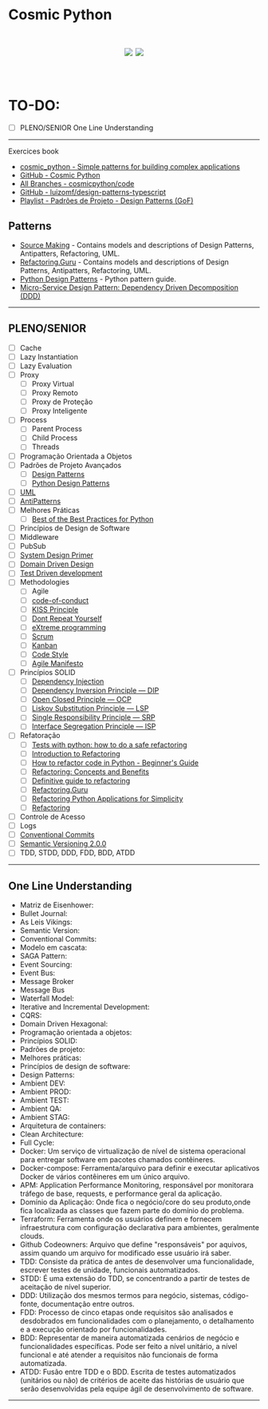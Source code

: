 # Cosmic Python

<h1 align="center">
  <img src="https://img.shields.io/badge/version-1.0.0-blue.svg?maxAge=2592000" />
  <img src="https://img.shields.io/badge/Conventional%20Commits-1.0.0-yellow.svg" />
</h1>

&nbsp;

# TO-DO:
- [ ] PLENO/SENIOR One Line Understanding

***

Exercices book

- [cosmic_python - Simple patterns for building complex applications](https://www.cosmicpython.com/)
- [GitHub - Cosmic Python](https://github.com/cosmicpython)
- [All Branches - cosmicpython/code](https://github.com/cosmicpython/code/branches/all)
- [GitHub - luizomf/design-patterns-typescript](https://github.com/luizomf/design-patterns-typescript/tree/master/src)
- [Playlist - Padrões de Projeto - Design Patterns (GoF)](https://www.youtube.com/playlist?list=PLbIBj8vQhvm0VY5YrMrafWaQY2EnJ3j8H)

## Patterns

- [Source Making](https://sourcemaking.com/) - Contains models and descriptions of Design Patterns, Antipatters, Refactoring, UML.
- [Refactoring.Guru](https://refactoring.guru/) - Contains models and descriptions of Design Patterns, Antipatters, Refactoring, UML.
- [Python Design Patterns](https://github.com/kelvins/design-patterns-python) - Python pattern guide.
- [Micro-Service Design Pattern: Dependency Driven Decomposition (DDD)](https://medium.com/swlh/micro-service-design-pattern-dependency-driven-decomposition-ddd-d2d28df2fedc)

***

## PLENO/SENIOR

- [ ] Cache
- [ ] Lazy Instantiation
- [ ] Lazy Evaluation
- [ ] Proxy
  - [ ] Proxy Virtual
  - [ ] Proxy Remoto
  - [ ] Proxy de Proteção
  - [ ] Proxy Inteligente
- [ ] Process
  - [ ] Parent Process
  - [ ] Child Process
  - [ ] Threads
- [ ] Programação Orientada a Objetos
- [ ] Padrões de Projeto Avançados
  - [ ] [Design Patterns](https://sourcemaking.com/design_patterns)
  - [ ] [Python Design Patterns](https://github.com/kelvins/design-patterns-python)
- [ ] [UML](https://sourcemaking.com/uml)
- [ ] [AntiPatterns](https://sourcemaking.com/antipatterns)
- [ ] Melhores Práticas
  - [ ] [Best of the Best Practices for Python](https://gist.github.com/sloria/7001839)
- [ ] Princípios de Design de Software
- [ ] Middleware
- [ ] PubSub
- [ ] [System Design Primer](https://github.com/donnemartin/system-design-primer)
- [ ] [Domain Driven Design](https://dev.to/guisfits/implementando-domain-driven-design-3d1h)
- [ ] [Test Driven development](https://en.wikipedia.org/wiki/Test-driven_development)
- [ ] Methodologies
  - [ ] Agile
  - [ ] [code-of-conduct](https://github.com/brazil-it-groups/code-of-conduct)
  - [ ] [KISS Principle](https://medium.com/@rafaelsouzaim/simplificar-n%C3%A3o-%C3%A9-estupidez-%C3%A9-engenhosidade-princ%C3%ADpio-kiss-keep-it-simple-stupid-ffa4a0b1943)
  - [ ] [Dont Repeat Yourself](http://wiki.c2.com/?DontRepeatYourself)
  - [ ] [eXtreme programming](https://en.wikipedia.org/wiki/Extreme_programming)
  - [ ] [Scrum](https://en.wikipedia.org/wiki/Scrum_(software_development))
  - [ ] [Kanban](https://en.wikipedia.org/wiki/Kanban)
  - [ ] [Code Style](https://docs.python-guide.org/writing/style/)
  - [ ] [Agile Manifesto](http://agilemanifesto.org/iso/ptbr/manifesto.html)
- [ ] Princípios SOLID
  - [ ] [Dependency Injection](https://medium.com/@marcionizzola/afinal-o-que-%C3%A9-inje%C3%A7%C3%A3o-de-depend%C3%AAncia-68131c864a79)
  - [ ] [Dependency Inversion Principle — DIP](https://medium.com/contexto-delimitado/o-princ%C3%ADpio-da-invers%C3%A3o-de-depend%C3%AAncia-d52987634fa9)
  - [ ] [Open Closed Principle — OCP](https://medium.com/contexto-delimitado/o-princ%C3%ADpio-aberto-fechado-9341b96f060f)
  - [ ] [Liskov Substitution Principle — LSP](https://medium.com/contexto-delimitado/o-princ%C3%ADpio-da-substitui%C3%A7%C3%A3o-de-liskov-df5648906fbe)
  - [ ] [Single Responsibility Principle — SRP](https://medium.com/contexto-delimitado/o-princ%C3%ADpio-da-responsabilidade-%C3%BAnica-4a77dee3b590)
  - [ ] [Interface Segregation Principle — ISP](https://medium.com/contexto-delimitado/o-princ%C3%ADpio-da-segrega%C3%A7%C3%A3o-de-interfaces-2b673374406e)
- [ ] Refatoração
  - [ ] [Tests with python: how to do a safe refactoring](https://pt.slideshare.net/valbertovc/testes-com-python-como-fazer-uma-refatorao-segura)
  - [ ] [Introduction to Refactoring](https://www.devmedia.com.br/introducao-a-refatoracao/21377)
  - [ ] [How to refactor code in Python - Beginner's Guide](http://pt.abcarticulos.info/article/como-refatorar-cdigo-em-python-guia-do-iniciante)
  - [ ] [Refactoring: Concepts and Benefits](https://medium.com/@tdsmarques/refatora%C3%A7%C3%A3o-conceitos-e-benef%C3%ADcios-f45d7bb977c8)
  - [ ] [Definitive guide to refactoring](Https://medium.com/studio-oceano/guia-definitivo-para-a-refatora%C3%A7%C3%A3o-568cc6625eaf)
  - [ ] [Refactoring.Guru](https://refactoring.guru)
  - [ ] [Refactoring Python Applications for Simplicity](https://realpython.com/python-refactoring/)
  - [ ] [Refactoring](https://sourcemaking.com/refactoring)
- [ ] Controle de Acesso
- [ ] Logs
- [ ] [Conventional Commits](https://www.conventionalcommits.org/pt-br/v1.0.0/)
- [ ] [Semantic Versioning 2.0.0](https://semver.org/)
- [ ] TDD, STDD, DDD, FDD, BDD, ATDD

***

## One Line Understanding

- Matriz de Eisenhower:
- Bullet Journal:
- As Leis Vikings:
- Semantic Version:
- Conventional Commits:
- Modelo em cascata:
- SAGA Pattern:
- Event Sourcing:
- Event Bus:
- Message Broker
- Message Bus
- Waterfall Model:
- Iterative and Incremental Development:
- CQRS:
- Domain Driven Hexagonal:
- Programação orientada a objetos:
- Princípios SOLID:
- Padrões de projeto:
- Melhores práticas:
- Princípios de design de software:
- Design Patterns:
- Ambient DEV:
- Ambient PROD:
- Ambient TEST:
- Ambient QA:
- Ambient STAG:
- Arquitetura de containers:
- Clean Architecture:
- Full Cycle:
- Docker: Um serviço de virtualização de nível de sistema operacional para entregar software em pacotes chamados contêineres.
- Docker-compose: Ferramenta/arquivo para definir e executar aplicativos Docker de vários contêineres em um único arquivo.
- APM: Application Performance Monitoring, responsável por monitorara tráfego de base, requests, e performance geral da aplicação.
- Domínio da Aplicação: Onde fica o negócio/core do seu produto,onde fica localizada as classes que fazem parte do domínio do problema.
- Terraform: Ferramenta onde os usuários definem e fornecem infraestrutura com configuração declarativa para ambientes, geralmente clouds.
- Github Codeowners: Arquivo que define "responsáveis" por aquivos, assim quando um arquivo for modificado esse usuário irá saber.
- TDD: Consiste da prática de antes de desenvolver uma funcionalidade, escrever testes de unidade, funcionais automatizados.
- STDD: É uma extensão do TDD, se concentrando a partir de testes de aceitação de nível superior.
- DDD: Utilização dos mesmos termos para negócio, sistemas, código-fonte, documentação entre outros.
- FDD: Processo de cinco etapas onde requisitos são analisados e desdobrados em funcionalidades com o planejamento, o detalhamento e a execução orientado por funcionalidades.
- BDD: Representar de maneira automatizada cenários de negócio e funcionalidades específicas. Pode ser feito a nível unitário, a nível funcional e até atender a requisitos não funcionais de forma automatizada.
- ATDD: Fusão entre TDD e o BDD. Escrita de testes automatizados (unitários ou não) de critérios de aceite das histórias de usuário que serão desenvolvidas pela equipe ágil de desenvolvimento de software.

***
 

